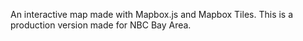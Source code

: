 An interactive map made with Mapbox.js and Mapbox Tiles. This is a production version made for NBC Bay Area.
